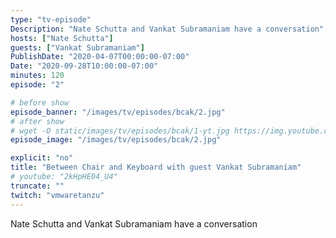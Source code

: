 ```yaml
---
type: "tv-episode"
Description: "Nate Schutta and Vankat Subramaniam have a conversation"
hosts: ["Nate Schutta"]
guests: ["Vankat Subramaniam"]
PublishDate: "2020-04-07T00:00:00-07:00"
Date: "2020-09-28T10:00:00-07:00"
minutes: 120
episode: "2"

# before show
episode_banner: "/images/tv/episodes/bcak/2.jpg"
# after show
# wget -O static/images/tv/episodes/bcak/1-yt.jpg https://img.youtube.com/vi/2kHpHE04_U4/mqdefault.jpg
episode_image: "/images/tv/episodes/bcak/2.jpg"

explicit: "no"
title: "Between Chair and Keyboard with guest Vankat Subramaniam"
# youtube: "2kHpHE04_U4"
truncate: ""
twitch: "vmwaretanzu"
---
```


Nate Schutta and Vankat Subramaniam have a conversation
